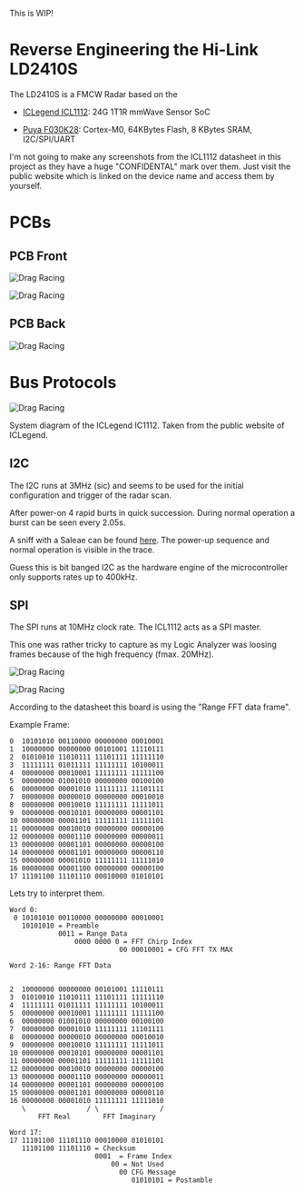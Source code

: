 This is WIP!

# Reverse Engineering the Hi-Link LD2410S

The LD2410S is a FMCW Radar based on the 

* [ICLegend ICL1112](https://edworks.co.kr/sensor/icl1112/): 24G 1T1R mmWave Sensor SoC
- [Puya F030K28](https://download.py32.org/Datasheet/en/PY32F030_Datasheet_V1.8.pdf): Cortex-M0, 64KBytes Flash, 8 KBytes SRAM, I2C/SPI/UART

I'm not going to make any screenshots from the ICL1112 datasheet in this project as they have a huge "CONFIDENTAL" mark over them. Just visit the public website which is linked on the device name and access them by yourself.

# PCBs

## PCB Front

![Drag Racing](./pics/ld2410s_front.jpg)

![Drag Racing](./pics/py32f030k28_pin.png)

## PCB Back

![Drag Racing](./pics/ld2410s_back.jpg)


# Bus Protocols

![Drag Racing](./pics/icl1112.png)

System diagram of the ICLegend IC1112. Taken from the public website of ICLegend.

## I2C

The I2C runs at 3MHz (sic) and seems to be used for the initial configuration and trigger of the radar scan.

After power-on 4 rapid burts in quick succession. During normal operation a burst can be seen every 2.05s.

A sniff with a Saleae can be found [here](./misc/ld2410s_i2c_saleae.sal). The power-up sequence and normal operation is visible in the trace.

Guess this is bit banged I2C as the hardware engine of the microcontroller only supports rates up to 400kHz. 

## SPI


The SPI runs at 10MHz clock rate. The ICL1112 acts as a SPI master. 

This one was rather tricky to capture as my Logic Analyzer was loosing frames because of the high frequency (fmax. 20MHz).


![Drag Racing](./pics/ld2410s_spi_mosi_rigol_block.png)

![Drag Racing](./pics/ld2410s_spi_mosi_rigol_zoom.png)



According to the datasheet this board is using the "Range FFT data frame".


Example Frame:

```
0  10101010 00110000 00000000 00010001
1  10000000 00000000 00101001 11110111
2  01010010 11010111 11101111 11111110
3  11111111 01011111 11111111 10100011
4  00000000 00010001 11111111 11111100
5  00000000 01001010 00000000 00100100
6  00000000 00001010 11111111 11101111
7  00000000 00000010 00000000 00010010
8  00000000 00010010 11111111 11111011
9  00000000 00010101 00000000 00001101
10 00000000 00001101 11111111 11111101
11 00000000 00010010 00000000 00000100
12 00000000 00001110 00000000 00000011
13 00000000 00001101 00000000 00000100
14 00000000 00001101 00000000 00000110
15 00000000 00001010 11111111 11111010
16 00000000 00001100 00000000 00000100
17 11101100 11101110 00010000 01010101
```

Lets try to interpret them.

```
Word 0: 
 0 10101010 00110000 00000000 00010001
   10101010 = Preamble
            0011 = Range Data
                0000 0000 0 = FFT Chirp Index
                           00 00010001 = CFG FFT TX MAX

```


```
Word 2-16: Range FFT Data


2  10000000 00000000 00101001 11110111
3  01010010 11010111 11101111 11111110
4  11111111 01011111 11111111 10100011
5  00000000 00010001 11111111 11111100
6  00000000 01001010 00000000 00100100
7  00000000 00001010 11111111 11101111
8  00000000 00000010 00000000 00010010
9  00000000 00010010 11111111 11111011
10 00000000 00010101 00000000 00001101
11 00000000 00001101 11111111 11111101
12 00000000 00010010 00000000 00000100
13 00000000 00001110 00000000 00000011
14 00000000 00001101 00000000 00000100
15 00000000 00001101 00000000 00000110
16 00000000 00001010 11111111 11111010
   \               / \               /
       FFT Real        FFT Imaginary

```

```
Word 17: 
17 11101100 11101110 00010000 01010101
   11101100 11101110 = Checksum        
                     0001  = Frame Index
                         00 = Not Used
                           00 CFG Message
                              01010101 = Postamble
```
